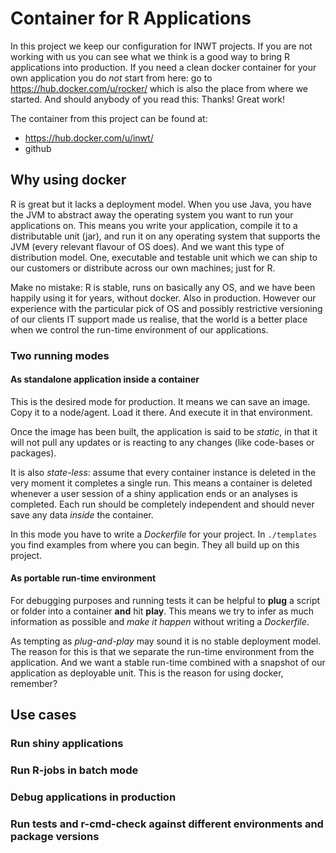 # Container for R Applications

In this project we keep our configuration for INWT projects. If you are not
working with us you can see what we think is a good way to
bring R applications into production. If you need a clean docker container for
your own application you do *not* start from here: go to
https://hub.docker.com/u/rocker/ which is also the place from where we started.
And should anybody of you read this: Thanks! Great work!

The container from this project can be found at: 

- https://hub.docker.com/u/inwt/
- github

## Why using docker

R is great but it lacks a deployment model. When you use Java, you have the JVM
to abstract away the operating system you want to run your applications on. This
means you write your application, compile it to a distributable unit (jar), and
run it on any operating system that supports the JVM (every relevant flavour of
OS does). And we want this type of distribution model. One, executable and
testable unit which we can ship to our customers or distribute across our own
machines; just for R.

Make no mistake: R is stable, runs on basically any OS, and we have been happily
using it for years, without docker. Also in production. However our experience
with the particular pick of OS and possibly restrictive versioning of our
clients IT support made us realise, that the world is a better place when we
control the run-time environment of our applications.

### Two running modes

#### As standalone application inside a container

This is the desired mode for production. It means we can save an image. Copy it
to a node/agent. Load it there. And execute it in that environment.

Once the image has been built, the application is said to be *static*, in that
it will not pull any updates or is reacting to any changes (like code-bases or
packages).

It is also *state-less*: assume that every container instance is deleted in the
very moment it completes a single run. This means a container is deleted
whenever a user session of a shiny application ends or an analyses is completed.
Each run should be completely independent and should never save any data *inside*
the container.

In this mode you have to write a *Dockerfile* for your project. In `./templates`
you find examples from where you can begin. They all build up on this project.

#### As portable run-time environment

For debugging purposes and running tests it can be helpful to **plug** a script
or folder into a container **and** hit **play**. This means we try to infer as
much information as possible and *make it happen* without writing a *Dockerfile*.

As tempting as *plug-and-play* may sound it is no stable deployment model. The
reason for this is that we separate the run-time environment from the
application. And we want a stable run-time combined with a snapshot of our
application as deployable unit. This is the reason for using docker, remember?

## Use cases

### Run shiny applications

### Run R-jobs in batch mode

### Debug applications in production

### Run tests and r-cmd-check against different environments and package versions

